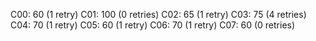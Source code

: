 C00: 60  (1 retry)
C01: 100 (0 retries)
C02: 65  (1 retry)
C03: 75  (4 retries)
C04: 70  (1 retry)
C05: 60  (1 retry)
C06: 70  (1 retry)
C07: 60  (0 retries)